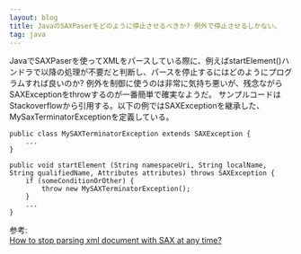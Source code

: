 ```yaml
---
layout: blog
title: JavaのSAXPaserをどのように停止させるべきか? 例外で停止させるしかない。
tag: java
---
```




JavaでSAXPaserを使ってXMLをパースしている際に、例えばstartElement()ハンドラで以降の処理が不要だと判断し、パースを停止するにはどのようにプログラムすれば良いのか?
例外を制御に使うのは非常に気持ち悪いが、残念ながらSAXExceptionをthrowするのが一番簡単で確実なようだ。
サンプルコードはStackoverflowから引用する。以下の例ではSAXExceptionを継承した、MySaxTerminatorExceptionを定義している。

    public class MySAXTerminatorException extends SAXException {
        ...
    }
    
    public void startElement (String namespaceUri, String localName, String qualifiedName, Attributes attributes) throws SAXException {
        if (someConditionOrOther) {
            throw new MySAXTerminatorException();
        }
        ...
    }

参考:  
[How to stop parsing xml document with SAX at any time?](http://stackoverflow.com/questions/1345293/how-to-stop-parsing-xml-document-with-sax-at-any-time)
